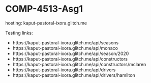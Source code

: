 # COMP-4513-Asg1

hosting: kaput-pastoral-ixora.glitch.me

Testing links:

<ul>
  <li>https://kaput-pastoral-ixora.glitch.me/api/seasons</li>
  <li>https://kaput-pastoral-ixora.glitch.me/api/monaco</li>
  <li>https://kaput-pastoral-ixora.glitch.me/api/season/2020</li>
  <li>https://kaput-pastoral-ixora.glitch.me/api/constructors</li>
  <li>https://kaput-pastoral-ixora.glitch.me/api/constructors/mclaren</li>
  <li>https://kaput-pastoral-ixora.glitch.me/api/drivers</li>
  <li>https://kaput-pastoral-ixora.glitch.me/api/drivers/hamilton</li>
</ul>
